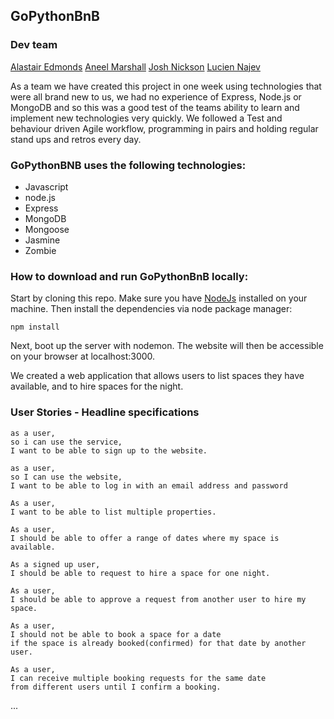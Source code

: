 ## GoPythonBnB

### Dev team

[Alastair Edmonds](https://github.com/Alastair2D)
[Aneel Marshall](https://github.com/marshall159)
[Josh Nickson](https://github.com/joshnickson)
[Lucien Najev](https://github.com/Lucx14)


As a team we have created this project in one week using technologies that were all brand new to us, we had no experience of Express, Node.js or MongoDB and so this was a good test of the teams ability to learn and implement new technologies very quickly. We followed a Test and behaviour driven Agile workflow, programming in pairs and holding regular stand ups and retros every day.

### GoPythonBNB uses the following **technologies**:

* Javascript
* node.js
* Express
* MongoDB
* Mongoose
* Jasmine
* Zombie

### How to download and run GoPythonBnB locally:
Start by cloning this repo. Make sure you have [NodeJs](https://nodejs.org/en/) installed on your machine. Then install the dependencies via node package manager:
```
npm install
```
Next, boot up the server with nodemon. The website will then be accessible on your browser at localhost:3000.


We created a web application that allows users to list spaces they have available, and to hire spaces for the night.

### User Stories - Headline specifications

```
as a user,
so i can use the service,
I want to be able to sign up to the website.

as a user,
so I can use the website,
I want to be able to log in with an email address and password

As a user,
I want to be able to list multiple properties.

As a user,
I should be able to offer a range of dates where my space is available.

As a signed up user,
I should be able to request to hire a space for one night.

As a user,
I should be able to approve a request from another user to hire my space.

As a user,
I should not be able to book a space for a date
if the space is already booked(confirmed) for that date by another user.

As a user,
I can receive multiple booking requests for the same date
from different users until I confirm a booking.

```

...
